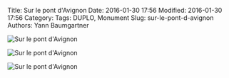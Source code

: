 Title: Sur le pont d'Avignon
Date: 2016-01-30 17:56
Modified: 2016-01-30 17:56
Category:
Tags: DUPLO, Monument
Slug: sur-le-pont-d-avignon
Authors: Yann Baumgartner

![Sur le pont d'Avignon][sur-le-pont-d-avignon-1]

![Sur le pont d'Avignon][sur-le-pont-d-avignon-2]

![Sur le pont d'Avignon][sur-le-pont-d-avignon-3]

[sur-le-pont-d-avignon-1]: {filename}/images/sur-le-pont-d-avignon-1.jpg  "Sur le pont d'Avignon"
[sur-le-pont-d-avignon-2]: {filename}/images/sur-le-pont-d-avignon-2.jpg  "Sur le pont d'Avignon"
[sur-le-pont-d-avignon-3]: {filename}/images/sur-le-pont-d-avignon-3.jpg  "Sur le pont d'Avignon"
